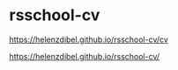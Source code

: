 # rsschool-cv

https://helenzdibel.github.io/rsschool-cv/cv


https://helenzdibel.github.io/rsschool-cv/
